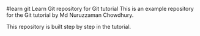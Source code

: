#learn git
Learn Git repository for Git tutorial
This is an example repository for the Git tutorial by Md Nuruzzaman Chowdhury.

This repository is built step by step in the tutorial.
